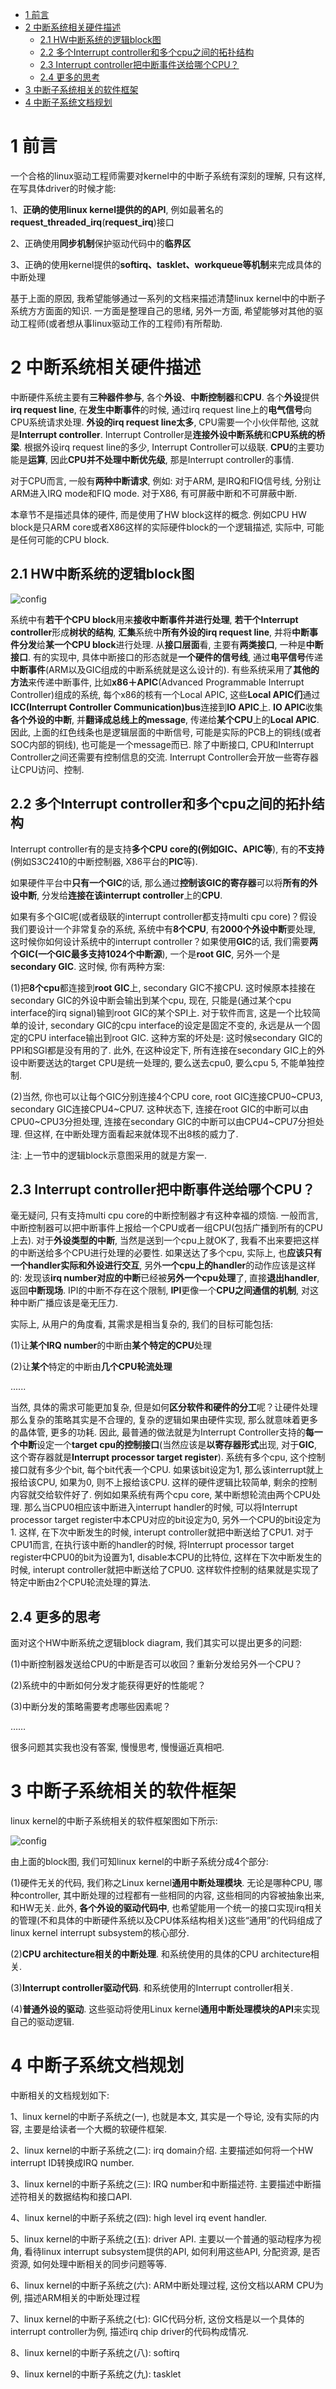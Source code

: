
<!-- @import "[TOC]" {cmd="toc" depthFrom=1 depthTo=6 orderedList=false} -->

<!-- code_chunk_output -->

* [1 前言](#1-前言)
* [2 中断系统相关硬件描述](#2-中断系统相关硬件描述)
	* [2.1 HW中断系统的逻辑block图](#21-hw中断系统的逻辑block图)
	* [2.2 多个Interrupt controller和多个cpu之间的拓扑结构](#22-多个interrupt-controller和多个cpu之间的拓扑结构)
	* [2.3 Interrupt controller把中断事件送给哪个CPU？](#23-interrupt-controller把中断事件送给哪个cpu)
	* [2.4 更多的思考](#24-更多的思考)
* [3 中断子系统相关的软件框架](#3-中断子系统相关的软件框架)
* [4 中断子系统文档规划](#4-中断子系统文档规划)

<!-- /code_chunk_output -->

# 1 前言

一个合格的linux驱动工程师需要对kernel中的中断子系统有深刻的理解, 只有这样, 在写具体driver的时候才能: 

1、**正确的使用linux kernel提供的的API**, 例如最著名的**request\_threaded\_irq**(**request\_irq**)接口

2、正确使用**同步机制**保护驱动代码中的**临界区**

3、正确的使用kernel提供的**softirq、tasklet、workqueue等机制**来完成具体的中断处理

基于上面的原因, 我希望能够通过一系列的文档来描述清楚linux kernel中的中断子系统方方面面的知识. 一方面是整理自己的思绪, 另外一方面, 希望能够对其他的驱动工程师(或者想从事linux驱动工作的工程师)有所帮助. 

# 2 中断系统相关硬件描述

中断硬件系统主要有**三种器件参与**, 各个**外设**、**中断控制器**和**CPU**. 各个**外设**提供**irq request line**, 在**发生中断事件**的时候, 通过irq request line上的**电气信号**向CPU系统请求处理. **外设的irq request line太多**, CPU需要一个小伙伴帮他, 这就是**Interrupt controller**. Interrupt Controller是**连接外设中断系统**和**CPU系统的桥梁**. 根据外设irq request line的多少, Interrupt Controller可以级联. **CPU**的主要功能是**运算**, 因此**CPU并不处理中断优先级**, 那是Interrupt controller的事情. 

对于CPU而言, 一般有**两种中断请求**, 例如: 对于ARM, 是IRQ和FIQ信号线, 分别让ARM进入IRQ mode和FIQ mode. 对于X86, 有可屏蔽中断和不可屏蔽中断. 

本章节不是描述具体的硬件, 而是使用了HW block这样的概念. 例如CPU HW block是只ARM core或者X86这样的实际硬件block的一个逻辑描述, 实际中, 可能是任何可能的CPU block. 

## 2.1 HW中断系统的逻辑block图

![config](./images/1.gif)

系统中有**若干个CPU block**用来**接收中断事件并进行处理**, **若干个Interrupt controller**形成**树状的结构**, **汇集**系统中**所有外设的irq request line**, 并将**中断事件分发**给**某一个CPU block**进行处理. 从**接口层面**看, 主要有**两类接口**, 一种是**中断接口**. 有的实现中, 具体中断接口的形态就是**一个硬件的信号线**, 通过**电平信号**传递**中断事件**(ARM以及GIC组成的中断系统就是这么设计的). 有些系统采用了**其他的方法**来传递中断事件, 比如**x86＋APIC**(Advanced Programmable Interrupt Controller)组成的系统, 每个x86的核有一个Local APIC, 这些**Local APIC们**通过**ICC(Interrupt Controller Communication)bus**连接到**IO APIC**上. **IO APIC**收集**各个外设的中断**, 并**翻译成总线上的message**, 传递给**某个CPU**上的**Local APIC**. 因此, 上面的红色线条也是逻辑层面的中断信号, 可能是实际的PCB上的铜线(或者SOC内部的铜线), 也可能是一个message而已. 除了中断接口, CPU和Interrupt Controller之间还需要有控制信息的交流. Interrupt Controller会开放一些寄存器让CPU访问、控制. 

## 2.2 多个Interrupt controller和多个cpu之间的拓扑结构

Interrupt controller有的是支持**多个CPU core的(例如GIC、APIC等**), 有的**不支持**(例如S3C2410的中断控制器, X86平台的**PIC**等). 

如果硬件平台中**只有一个GIC**的话, 那么通过**控制该GIC的寄存器**可以将**所有的外设中断**, 分发给**连接在该interrupt controller**上的**CPU**. 

如果有多个GIC呢(或者级联的interrupt controller都支持multi cpu core)？假设我们要设计一个非常复杂的系统, 系统中有**8个CPU**, 有**2000个外设中断**要处理, 这时候你如何设计系统中的interrupt controller？如果使用**GIC**的话, 我们需要**两个GIC(一个GIC最多支持1024个中断源**), 一个是**root GIC**, 另外一个是**secondary GIC**. 这时候, 你有两种方案: 

(1)把**8个cpu**都连接到**root GIC**上, secondary GIC不接CPU. 这时候原本挂接在secondary GIC的外设中断会输出到某个cpu, 现在, 只能是(通过某个cpu interface的irq signal)输到root GIC的某个SPI上. 对于软件而言, 这是一个比较简单的设计, secondary GIC的cpu interface的设定是固定不变的, 永远是从一个固定的CPU interface输出到root GIC. 这种方案的坏处是: 这时候secondary GIC的PPI和SGI都是没有用的了. 此外, 在这种设定下, 所有连接在secondary GIC上的外设中断要送达的target CPU是统一处理的, 要么送去cpu0, 要么cpu 5, 不能单独控制. 

(2)当然, 你也可以让每个GIC分别连接4个CPU core, root GIC连接CPU0\~CPU3, secondary GIC连接CPU4\~CPU7. 这种状态下, 连接在root GIC的中断可以由CPU0\~CPU3分担处理, 连接在secondary GIC的中断可以由CPU4\~CPU7分担处理. 但这样, 在中断处理方面看起来就体现不出8核的威力了. 

注: 上一节中的逻辑block示意图采用的就是方案一. 

## 2.3 Interrupt controller把中断事件送给哪个CPU？

毫无疑问, 只有支持multi cpu core的中断控制器才有这种幸福的烦恼. 一般而言, 中断控制器可以把中断事件上报给一个CPU或者一组CPU(包括广播到所有的CPU上去). 对于**外设类型的中断**, 当然是送到一个cpu上就OK了, 我看不出来要把这样的中断送给多个CPU进行处理的必要性. 如果送达了多个cpu, 实际上, 也**应该只有一个handler实际和外设进行交互**, 另外**一个cpu上的handler**的动作应该是这样的: 发现该**irq number对应的中断**已经被**另外一个cpu处理**了, 直接**退出handler**, 返回**中断现场**. IPI的中断不存在这个限制, **IPI**更像一个**CPU之间通信的机制**, 对这种中断广播应该是毫无压力. 

实际上, 从用户的角度看, 其需求是相当复杂的, 我们的目标可能包括: 

(1)让**某个IRQ number**的中断由**某个特定的CPU**处理

(2)让**某个**特定的中断由**几个CPU轮流处理**

......

当然, 具体的需求可能更加复杂, 但是如何**区分软件和硬件的分工**呢？让硬件处理那么复杂的策略其实是不合理的, 复杂的逻辑如果由硬件实现, 那么就意味着更多的晶体管, 更多的功耗. 因此, 最普通的做法就是为Interrupt Controller支持的**每一个中断**设定一个**target cpu的控制接口**(当然应该是**以寄存器形式**出现, 对于**GIC**, 这个寄存器就是**Interrupt processor target register**). 系统有多个cpu, 这个控制接口就有多少个bit, 每个bit代表一个CPU. 如果该bit设定为1, 那么该interrupt就上报给该CPU, 如果为0, 则不上报给该CPU. 这样的硬件逻辑比较简单, 剩余的控制内容就交给软件好了. 例如如果系统有两个cpu core, 某中断想轮流由两个CPU处理. 那么当CPU0相应该中断进入interrupt handler的时候, 可以将Interrupt processor target register中本CPU对应的bit设定为0, 另外一个CPU的bit设定为1. 这样, 在下次中断发生的时候, interupt controller就把中断送给了CPU1. 对于CPU1而言, 在执行该中断的handler的时候, 将Interrupt processor target register中CPU0的bit为设置为1, disable本CPU的比特位, 这样在下次中断发生的时候, interupt controller就把中断送给了CPU0. 这样软件控制的结果就是实现了特定中断由2个CPU轮流处理的算法. 

## 2.4 更多的思考

面对这个HW中断系统之逻辑block diagram, 我们其实可以提出更多的问题: 

(1)中断控制器发送给CPU的中断是否可以收回？重新分发给另外一个CPU？

(2)系统中的中断如何分发才能获得更好的性能呢？

(3)中断分发的策略需要考虑哪些因素呢？

……

很多问题其实我也没有答案, 慢慢思考, 慢慢逼近真相吧. 

# 3 中断子系统相关的软件框架

linux kernel的中断子系统相关的软件框架图如下所示: 

![config](./images/2.gif)

由上面的block图, 我们可知linux kernel的中断子系统分成4个部分: 

(1)硬件无关的代码, 我们称之Linux kernel**通用中断处理模块**. 无论是哪种CPU, 哪种controller, 其中断处理的过程都有一些相同的内容, 这些相同的内容被抽象出来, 和HW无关. 此外, **各个外设的驱动代码中**, 也希望能用一个统一的接口实现irq相关的管理(不和具体的中断硬件系统以及CPU体系结构相关)这些“通用”的代码组成了linux kernel interrupt subsystem的核心部分. 

(2)**CPU architecture相关的中断处理**.  和系统使用的具体的CPU architecture相关. 

(3)**Interrupt controller驱动代码**. 和系统使用的Interrupt controller相关. 

(4)**普通外设的驱动**. 这些驱动将使用Linux kernel**通用中断处理模块的API**来实现自己的驱动逻辑. 

# 4 中断子系统文档规划

中断相关的文档规划如下: 

1、linux kernel的中断子系统之(一), 也就是本文, 其实是一个导论, 没有实际的内容, 主要是给读者一个大概的软硬件框架. 

2、linux kernel的中断子系统之(二): irq domain介绍. 主要描述如何将一个HW interrupt ID转换成IRQ number. 

3、linux kernel的中断子系统之(三): IRQ number和中断描述符. 主要描述中断描述符相关的数据结构和接口API. 

4、linux kernel的中断子系统之(四): high level irq event handler. 

5、linux kernel的中断子系统之(五): driver API. 主要以一个普通的驱动程序为视角, 看待linux interrupt subsystem提供的API, 如何利用这些API, 分配资源, 是否资源, 如何处理中断相关的同步问题等等. 

6、linux kernel的中断子系统之(六): ARM中断处理过程, 这份文档以ARM CPU为例, 描述ARM相关的中断处理过程

7、linux kernel的中断子系统之(七): GIC代码分析, 这份文档是以一个具体的interrupt controller为例, 描述irq chip driver的代码构成情况. 

8、linux kernel的中断子系统之(八): softirq

9、linux kernel的中断子系统之(九): tasklet
